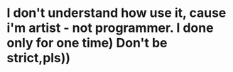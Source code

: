 # I don't understand how use it, cause i'm artist - not programmer. I done only for one time) Don't be strict,pls))
